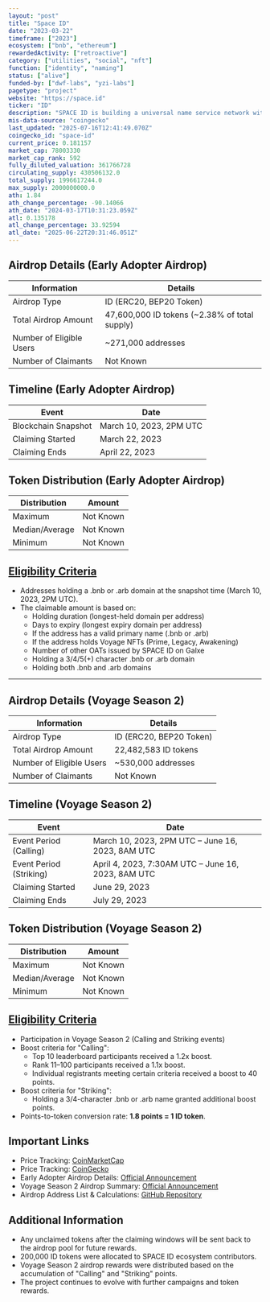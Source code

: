 ```yaml
---
layout: "post"
title: "Space ID"
date: "2023-03-22"
timeframe: ["2023"]
ecosystem: ["bnb", "ethereum"]
rewardedActivity: ["retroactive"]
category: ["utilities", "social", "nft"]
function: ["identity", "naming"]
status: ["alive"]
funded-by: ["dwf-labs", "yzi-labs"]
pagetype: "project"
website: "https://space.id"
ticker: "ID"
description: "SPACE ID is building a universal name service network with a one-stop identity platform to discover, register, trade, and manage web3 domains. It includes a Web3 Name SDK & API for developers across blockchains and provides a multi-chain name service for web3 identity creation."
mis-data-source: "coingecko"
last_updated: "2025-07-16T12:41:49.070Z"
coingecko_id: "space-id"
current_price: 0.181157
market_cap: 78003330
market_cap_rank: 592
fully_diluted_valuation: 361766728
circulating_supply: 430506132.0
total_supply: 1996617244.0
max_supply: 2000000000.0
ath: 1.84
ath_change_percentage: -90.14066
ath_date: "2024-03-17T10:31:23.059Z"
atl: 0.135178
atl_change_percentage: 33.92594
atl_date: "2025-06-22T20:31:46.051Z"
---
```


## Airdrop Details (Early Adopter Airdrop)

| Information              | Details                                       |
| ------------------------ | --------------------------------------------- |
| Airdrop Type             | ID (ERC20, BEP20 Token)                       |
| Total Airdrop Amount     | 47,600,000 ID tokens (~2.38% of total supply) |
| Number of Eligible Users | ~271,000 addresses                            |
| Number of Claimants      | Not Known                                     |

## Timeline (Early Adopter Airdrop)

| Event               | Date                    |
| ------------------- | ----------------------- |
| Blockchain Snapshot | March 10, 2023, 2PM UTC |
| Claiming Started    | March 22, 2023          |
| Claiming Ends       | April 22, 2023          |

## Token Distribution (Early Adopter Airdrop)

| Distribution   | Amount    |
| -------------- | --------- |
| Maximum        | Not Known |
| Median/Average | Not Known |
| Minimum        | Not Known |

## [Eligibility Criteria](https://github.com/Space-ID/airdrop-season1)

- Addresses holding a .bnb or .arb domain at the snapshot time (March 10, 2023, 2PM UTC).
- The claimable amount is based on:
  - Holding duration (longest-held domain per address)
  - Days to expiry (longest expiry domain per address)
  - If the address has a valid primary name (.bnb or .arb)
  - If the address holds Voyage NFTs (Prime, Legacy, Awakening)
  - Number of other OATs issued by SPACE ID on Galxe
  - Holding a 3/4/5(+) character .bnb or .arb domain
  - Holding both .bnb and .arb domains

---

## Airdrop Details (Voyage Season 2)

| Information              | Details                 |
| ------------------------ | ----------------------- |
| Airdrop Type             | ID (ERC20, BEP20 Token) |
| Total Airdrop Amount     | 22,482,583 ID tokens    |
| Number of Eligible Users | ~530,000 addresses      |
| Number of Claimants      | Not Known               |

## Timeline (Voyage Season 2)

| Event                   | Date                                               |
| ----------------------- | -------------------------------------------------- |
| Event Period (Calling)  | March 10, 2023, 2PM UTC – June 16, 2023, 8AM UTC   |
| Event Period (Striking) | April 4, 2023, 7:30AM UTC – June 16, 2023, 8AM UTC |
| Claiming Started        | June 29, 2023                                      |
| Claiming Ends           | July 29, 2023                                      |

## Token Distribution (Voyage Season 2)

| Distribution   | Amount    |
| -------------- | --------- |
| Maximum        | Not Known |
| Median/Average | Not Known |
| Minimum        | Not Known |

## [Eligibility Criteria](https://docs.space.id/getting-started/programs/space-id-voyage-season-2-calling)

- Participation in Voyage Season 2 (Calling and Striking events)
- Boost criteria for "Calling":
  - Top 10 leaderboard participants received a 1.2x boost.
  - Rank 11–100 participants received a 1.1x boost.
  - Individual registrants meeting certain criteria received a boost to 40 points.
- Boost criteria for "Striking":
  - Holding a 3/4-character .bnb or .arb name granted additional boost points.
- Points-to-token conversion rate: **1.8 points = 1 ID token**.

## Important Links

- Price Tracking: [CoinMarketCap](https://coinmarketcap.com/currencies/space-id)
- Price Tracking: [CoinGecko](https://www.coingecko.com/en/coins/space-id)
- Early Adopter Airdrop Details: [Official Announcement](https://blog.space.id/space-id-early-adopter-airdrop-voyage-season-2-6865b372d684)
- Voyage Season 2 Airdrop Summary: [Official Announcement](https://blog.space.id/the-end-of-space-id-voyage-season-2-airdrop-summary-afae7efe983f)
- Airdrop Address List & Calculations: [GitHub Repository](https://github.com/Space-ID/airdrop-season1)

## Additional Information

- Any unclaimed tokens after the claiming windows will be sent back to the airdrop pool for future rewards.
- 200,000 ID tokens were allocated to SPACE ID ecosystem contributors.
- Voyage Season 2 airdrop rewards were distributed based on the accumulation of "Calling" and "Striking" points.
- The project continues to evolve with further campaigns and token rewards.